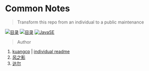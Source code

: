 # Common Notes 
> Transform this repo from an individual to a public maintenance 

[![目录](https://img.shields.io/badge/note-Catalog-brightgreen.svg)](./SUMMARY.md)
[![目录](https://img.shields.io/badge/doc-Note-brightgreen.svg)](https://gitee.com/gin9/Memo/wikis/pages)
[![JavaSE](https://img.shields.io/badge/note-JavaSE-blue.svg)](./Java/JavaSE.md)

> Author
1. [kuangcp](https://gitee.com/gin9/) | [individual readme](/Readme_kuang.md)
1. [风之影](https://gitee.com/dragonhht/)
1. [达尔](https://gitee.com/44miao/)
